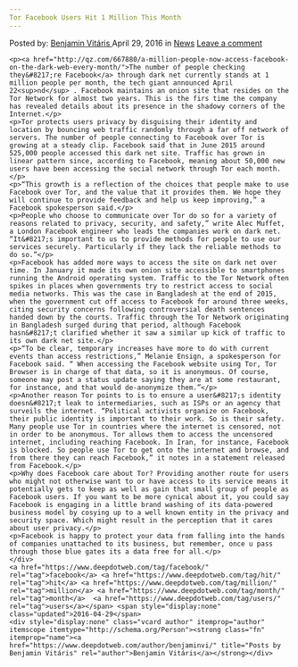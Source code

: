 ```yaml
---
Tor Facebook Users Hit 1 Million This Month
---
```

<article class="post-listing post-13905 post type-post status-publish format-standard hentry category-news tag-hit tag-million tag-month  tag-users">
    <div class="post-inner">
        <span>Posted by: <a href="https://www.deepdotweb.com/author/benjaminvi/" title="">Benjamin Vitáris </a></span>
    <span>April 29, 2016</span>
    <span>in <a href="https://www.deepdotweb.com/category/news/" rel="category tag">News</a></span>
    <span><a href="https://www.deepdotweb.com/2016/04/29/tor-facebook-users-hit-1-million-month/#respond">Leave a comment</a></span>
    </p>
    <div class="clear"></div>
    
    <p><a href="http://qz.com/667880/a-million-people-now-access-facebook-on-the-dark-web-every-month/">The number of people checking they&#8217;re Facebook</a> through dark net currently stands at 1 million people per month, the tech giant announced April 22<sup>nd</sup> . Facebook maintains an onion site that resides on the Tor Network for almost two years. This is the firs time the company has revealed details about its presence in the shadowy corners of the Internet.</p>
    <p>Tor protects users privacy by disguising their identity and location by bouncing web traffic randomly through a far off network of servers. The number of people connecting to Facebook over Tor is growing at a steady clip. Facebook said that in June 2015 around 525,000 people accessed this dark net site. Traffic has grown in  linear pattern since, according to Facebook, meaning about 50,000 new users have been accessing the social network through Tor each month.</p>
    <p>“This growth is a reflection of the choices that people make to use Facebook over Tor, and the value that it provides them. We hope they will continue to provide feedback and help us keep improving,” a Facebook spokesperson said.</p>
    <p>People who choose to communicate over Tor do so for a variety of reasons related to privacy, security, and safety,” write Alec Muffet, a London Facebook engineer who leads the companies work on dark net. “It&#8217;s important to us to provide methods for people to use our services securely. Particularly if they lack the reliable methods to do so.”</p>
    <p>Facebook has added more ways to access the site on dark net over time. In January it made its own onion site accessible to smartphones running the Android operating system. Traffic to the Tor Network often spikes in places when governments try to restrict access to social media networks. This was the case in Bangladesh at the end of 2015, when the government cut off access to Facebook for around three weeks, citing security concerns following controversial death sentences handed down by the courts. Traffic through the Tor Network originating in Bangladesh surged during that period, although Facebook hasn&#8217;t clarified whether it saw a similar up kick of traffic to its own dark net site.</p>
    <p>“To be clear, temporary increases have more to do with current events than access restrictions,” Melanie Ensign, a spokesperson for Facebook said. “ When accessing the Facebook website using Tor, Tor Browser is in charge of that data, so it is anonymous. Of course, someone may post a status update saying they are at some restaurant, for instance, and that would de-anonymize them.”</p>
    <p>Another reason Tor points to is to ensure a user&#8217;s identity doesn&#8217;t leak to intermediaries, such as ISPs or an agency that surveils the internet. “Political activists organize on Facebook, their public identity is important to their work. So is their safety. Many people use Tor in countries where the internet is censored, not in order to be anonymous. Tor allows them to access the uncensored internet, including reaching Facebook. In Iran, for instance, Facebook is blocked. So people use Tor to get onto the internet and browse, and from there they can reach Facebook,” it notes in a statement released from Facebook.</p>
    <p>Why does Facebook care about Tor? Providing another route for users who might not otherwise want to or have access to its service means it potentially gets to keep as well as gain that small group of people as Facebook users. If you want to be more cynical about it, you could say Facebook is engaging in a little brand washing of its data-powered business model by cosying up to a well known entity in the privacy and security space. Which might result in the perception that it cares about user privacy.</p>
    <p>Facebook is happy to protect your data from falling into the hands of companies unattached to its business, but remember, once u pass through those blue gates its a data free for all.</p>
    </div>
    <a href="https://www.deepdotweb.com/tag/facebook/" rel="tag">facebook</a> <a href="https://www.deepdotweb.com/tag/hit/" rel="tag">hit</a> <a href="https://www.deepdotweb.com/tag/million/" rel="tag">million</a> <a href="https://www.deepdotweb.com/tag/month/" rel="tag">month</a>  <a href="https://www.deepdotweb.com/tag/users/" rel="tag">users</a></span> <span style="display:none" class="updated">2016-04-29</span>
    <div style="display:none" class="vcard author" itemprop="author" itemscope itemtype="http://schema.org/Person"><strong class="fn" itemprop="name"><a href="https://www.deepdotweb.com/author/benjaminvi/" title="Posts by Benjamin Vitáris" rel="author">Benjamin Vitáris</a></strong></div>
    
